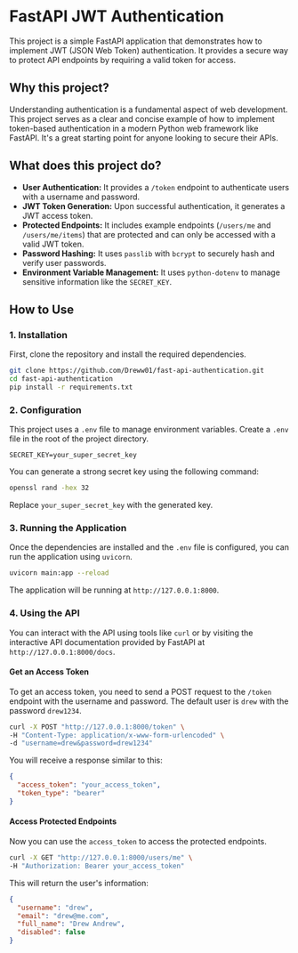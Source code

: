 # FastAPI JWT Authentication

This project is a simple FastAPI application that demonstrates how to implement JWT (JSON Web Token) authentication. It provides a secure way to protect API endpoints by requiring a valid token for access.

## Why this project?

Understanding authentication is a fundamental aspect of web development. This project serves as a clear and concise example of how to implement token-based authentication in a modern Python web framework like FastAPI. It's a great starting point for anyone looking to secure their APIs.

## What does this project do?

*   **User Authentication:** It provides a `/token` endpoint to authenticate users with a username and password.
*   **JWT Token Generation:** Upon successful authentication, it generates a JWT access token.
*   **Protected Endpoints:** It includes example endpoints (`/users/me` and `/users/me/items`) that are protected and can only be accessed with a valid JWT token.
*   **Password Hashing:** It uses `passlib` with `bcrypt` to securely hash and verify user passwords.
*   **Environment Variable Management:** It uses `python-dotenv` to manage sensitive information like the `SECRET_KEY`.

## How to Use

### 1. Installation

First, clone the repository and install the required dependencies.

```bash
git clone https://github.com/Dreww01/fast-api-authentication.git
cd fast-api-authentication
pip install -r requirements.txt
```

### 2. Configuration

This project uses a `.env` file to manage environment variables. Create a `.env` file in the root of the project directory.

```
SECRET_KEY=your_super_secret_key
```

You can generate a strong secret key using the following command:

```bash
openssl rand -hex 32
```

Replace `your_super_secret_key` with the generated key.

### 3. Running the Application

Once the dependencies are installed and the `.env` file is configured, you can run the application using `uvicorn`.

```bash
uvicorn main:app --reload
```

The application will be running at `http://127.0.0.1:8000`.

### 4. Using the API

You can interact with the API using tools like `curl` or by visiting the interactive API documentation provided by FastAPI at `http://127.0.0.1:8000/docs`.

#### Get an Access Token

To get an access token, you need to send a POST request to the `/token` endpoint with the username and password. The default user is `drew` with the password `drew1234`.

```bash
curl -X POST "http://127.0.0.1:8000/token" \
-H "Content-Type: application/x-www-form-urlencoded" \
-d "username=drew&password=drew1234"
```

You will receive a response similar to this:

```json
{
  "access_token": "your_access_token",
  "token_type": "bearer"
}
```

#### Access Protected Endpoints

Now you can use the `access_token` to access the protected endpoints.

```bash
curl -X GET "http://127.0.0.1:8000/users/me" \
-H "Authorization: Bearer your_access_token"
```

This will return the user's information:

```json
{
  "username": "drew",
  "email": "drew@me.com",
  "full_name": "Drew Andrew",
  "disabled": false
}
